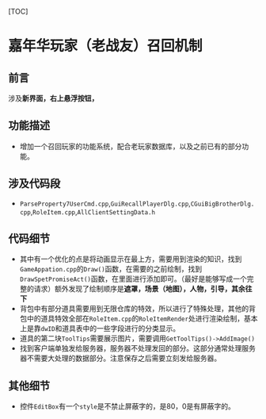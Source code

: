 [TOC]
# 嘉年华玩家（老战友）召回机制
## 前言
涉及**新界面，右上悬浮按钮，**
## 功能描述
- 增加一个召回玩家的功能系统，配合老玩家数据库，以及之前已有的部分功能。
## 涉及代码段
- `ParseProperty7UserCmd.cpp`,`GuiRecallPlayerDlg.cpp`,`CGuiBigBrotherDlg.cpp`,`RoleItem.cpp`,`AllClientSettingData.h`
## 代码细节
- 其中有一个优化的点是将动画显示在最上方，需要用到渲染的知识，找到`GameAppation.cpp`的`Draw()`函数，在需要的之前绘制，找到`DrawSpetPromiseAct()`函数，在里面进行添加即可。（最好是能够写成一个完整的请求）额外发现了绘制顺序是**遮罩，场景（地图），人物，引导，其余往下**
- 背包中有部分道具需要用到无限仓库的特效，所以进行了特殊处理，其他的背包中的道具特效全部在`RoleItem.cpp`的`RoleItemRender`处进行渲染绘制，基本上是靠`dwID`和道具表中的一些字段进行的分类显示。
- 道具的第二块`ToolTips`需要展示图片，需要调用`GetToolTips()->AddImage()`
- 找到客户端单独发给服务器，服务器不处理发回的部分。这部分通常处理服务器不需要大处理的数据部分。注意保存之后需要立刻发给服务器。
## 其他细节
- 控件`EditBox`有一个`style`是不禁止屏蔽字的，是80，0是有屏蔽字的。